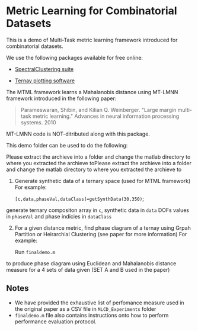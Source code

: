 Metric Learning for Combinatorial Datasets
===========================================

This is a demo of Multi-Task metric learning framework introduced for combinatorial datasets.

We use the following packages available for free online:

* [SpectralClustering suite](http://vision.ucsd.edu/~sagarwal/spectral-0.2.tgz)

* [Ternay plotting software](https://www.mathworks.com/matlabcentral/fileexchange/7210-ternary-plots)

The MTML framework learns a Mahalanobis distance using MT-LMNN framework 
introduced in the following paper:

>Parameswaran, Shibin, and Kilian Q. Weinberger. 
>"Large margin multi-task metric learning."
>Advances in neural information processing systems. 2010

MT-LMNN code is NOT-ditributed along with this package.

This demo folder can be used to do the following:

Please extract the archieve into a folder and change the matlab directory 
to where you extracted the archieve toPlease extract the archieve into a folder and change the matlab directory to where you extracted the archieve to

1. Generate synthetic data of a ternary space (used for MTML framework)
   For example: 

	`[c,data,phaseVal,dataClass]=getSynthData(30,350)`;

generate ternary compositon array in `c`, synthetic data in `data` DOFs values in `phaseVal` and phase indicies in `dataClass`

2. For a given distance metric, find phase diagram of a ternay using Grpah Partition or
   Heirarchial Clustering (see paper for more information) 
   For example: 

	Run `finaldemo.m` 

to produce phase diagram using Euclidean and Mahalanobis distance measure for a 4 sets of data given (SET A and B used in the paper)

Notes
------
* We have provided the exhaustive list of perfomance measure used in the original paper as a CSV file in  `MLCD_Experiments` folder
* `finaldemo.m` file also contains instructions onto how to perform performance evaluation protocol.
